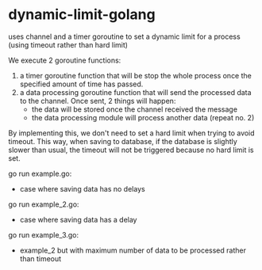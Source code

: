 # dynamic-limit-golang
uses channel and a timer goroutine to set a dynamic limit for a process (using timeout rather than hard limit)

We execute 2 goroutine functions:
1. a timer goroutine function that will be stop the whole process once the specified amount of time has passed.
2. a data processing goroutine function that will send the processed data to the channel. Once sent, 2 things will happen:
    - the data will be stored once the channel received the message
    - the data processing module will process another data (repeat no. 2)

By implementing this, we don't need to set a hard limit when trying to avoid timeout. This way, when saving to database, if the database is slightly slower than usual, the timeout will not be triggered because no hard limit is set.

go run example.go:
- case where saving data has no delays

go run example_2.go:
- case where saving data has a delay

go run example_3.go:
- example_2 but with maximum number of data to be processed rather than timeout
